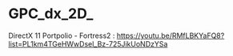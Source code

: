 # GPC_dx_2D_
DirectX 11 Portpolio - Fortress2 : https://youtu.be/RMfLBKYaFQ8?list=PL1km4TGeHWwDsel_Bz-725JikUoNDzYSa
